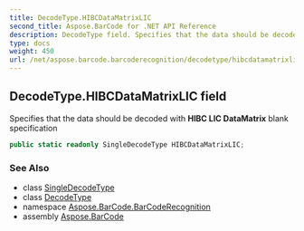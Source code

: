 ```yaml
---
title: DecodeType.HIBCDataMatrixLIC
second_title: Aspose.BarCode for .NET API Reference
description: DecodeType field. Specifies that the data should be decoded with HIBC LIC DataMatrix blank specification
type: docs
weight: 450
url: /net/aspose.barcode.barcoderecognition/decodetype/hibcdatamatrixlic/
---
```

## DecodeType.HIBCDataMatrixLIC field

Specifies that the data should be decoded with **HIBC LIC DataMatrix** blank specification

```csharp
public static readonly SingleDecodeType HIBCDataMatrixLIC;
```

### See Also

* class [SingleDecodeType](../../singledecodetype/)
* class [DecodeType](../)
* namespace [Aspose.BarCode.BarCodeRecognition](../../decodetype/)
* assembly [Aspose.BarCode](../../../)


